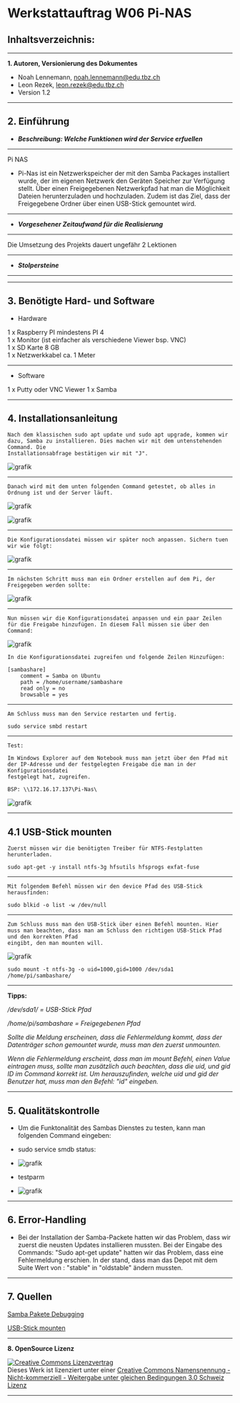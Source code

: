 Werkstattauftrag W06 Pi-NAS
===========================================================================

**Inhaltsverzeichnis:**
-------------------
---
**1. Autoren, Versionierung des Dokumentes**
   - Noah Lennemann, noah.lennemann@edu.tbz.ch
   - Leon Rezek, leon.rezek@edu.tbz.ch
   - Version 1.2

---
   
**2. Einführung** 
---
   - _**Beschreibung: Welche Funktionen wird der Service erfuellen**_
---
Pi NAS
- Pi-Nas ist ein Netzwerkspeicher der mit den Samba Packages installiert wurde, der im eigenen Netzwerk den Geräten Speicher zur Verfügung stellt. Über einen Freigegebenen Netzwerkpfad hat man die Möglichkeit Dateien herunterzuladen und hochzuladen. Zudem ist das Ziel, dass der Freigegebene Ordner über einen USB-Stick gemountet wird. 
---
   - _**Vorgesehener Zeitaufwand für die Realisierung**_
---
Die Umsetzung des Projekts dauert ungefähr 2 Lektionen
   
---
   - _**Stolpersteine**_
---
---
**3. Benötigte Hard- und Software**
---
   - Hardware

1 x Raspberry PI mindestens PI 4 <br>
1 x Monitor (ist einfacher als verschiedene Viewer bsp. VNC) <br>
1 x SD Karte 8 GB <br>
1 x Netzwerkkabel ca. 1 Meter <br>

---
   - Software

1 x Putty oder VNC Viewer
1 x Samba
	
---
**4. Installationsanleitung**
---
	Nach dem klassischen sudo apt update und sudo apt upgrade, kommen wir dazu, Samba zu installieren. Dies machen wir mit dem untenstehenden Command. Die
	Installationsabfrage bestätigen wir mit "J".

![grafik](https://user-images.githubusercontent.com/89446419/139820046-2cc36b74-9204-4fe3-9c01-c765e053df0f.png)

---
	Danach wird mit dem unten folgenden Command getestet, ob alles in Ordnung ist und der Server läuft.

![grafik](https://user-images.githubusercontent.com/89446419/139814807-4e64c3ab-98f4-48a3-9590-e0d1d4dc691e.png)

![grafik](https://user-images.githubusercontent.com/89446419/139814826-66d64b31-9777-4014-a8ec-cc84d58cdb0f.png)


---
	Die Konfigurationsdatei müssen wir später noch anpassen. Sichern tuen wir wie folgt: 

![grafik](https://user-images.githubusercontent.com/89446419/139814862-7ecc3274-622a-488c-a12d-2d1286f68d61.png)

---

	Im nächsten Schritt muss man ein Ordner erstellen auf dem Pi, der Freigegeben werden sollte:

![grafik](https://user-images.githubusercontent.com/89446419/139819967-10e5ee66-e046-4f7d-9bcd-e31c916e320d.png)



---
	Nun müssen wir die Konfigurationsdatei anpassen und ein paar Zeilen für die Freigabe hinzufügen. In diesem Fall müssen sie über den Command: 

![grafik](https://user-images.githubusercontent.com/89446419/139814965-40833665-e5f9-4fa1-898c-2d2547f75c15.png)


	In die Konfigurationsdatei zugreifen und folgende Zeilen Hinzufügen:

	[sambashare]
    	comment = Samba on Ubuntu
    	path = /home/username/sambashare
    	read only = no
    	browsable = yes

---
	Am Schluss muss man den Service restarten und fertig.

	sudo service smbd restart

---
	Test:

	Im Windows Explorer auf dem Notebook muss man jetzt über den Pfad mit der IP-Adresse und der festgelegten Freigabe die man in der Konfigurationsdatei
	festgelegt hat, zugreifen.

	BSP: \\172.16.17.137\Pi-Nas\
![grafik](https://user-images.githubusercontent.com/89446419/139815002-d48b941c-9ecc-4e5f-bcaa-42e58a106861.png)

---
**4.1 USB-Stick mounten**
---
	Zuerst müssen wir die benötigten Treiber für NTFS-Festplatten herunterladen.

	sudo apt-get -y install ntfs-3g hfsutils hfsprogs exfat-fuse

---

	Mit folgendem Befehl müssen wir den device Pfad des USB-Stick herausfinden:

	sudo blkid -o list -w /dev/null

---

	Zum Schluss muss man den USB-Stick über einen Befehl mounten. Hier muss man beachten, dass man am Schluss den richtigen USB-Stick Pfad und den korrekten Pfad
	eingibt, den man mounten will.


![grafik](https://user-images.githubusercontent.com/89446419/139819878-30f881e9-05c5-4304-9926-b45e74846f8f.png)

	sudo mount -t ntfs-3g -o uid=1000,gid=1000 /dev/sda1 /home/pi/sambashare/

---
**Tipps:** 

_/dev/sda1/ = USB-Stick Pfad_

_/home/pi/sambashare = Freigegebenen Pfad_

_Sollte die Meldung erscheinen, dass die Fehlermeldung kommt, dass der Datenträger schon gemountet wurde, muss man den zuerst unmounten._
 

_Wenn die Fehlermeldung erscheint, dass man im mount Befehl, einen Value eintragen muss, sollte man zusätzlich auch beachten, dass die uid, und gid ID im
Command korrekt ist. Um herauszufinden, welche uid und gid der Benutzer hat, muss man den Befehl: "id" eingeben._



---
**5. Qualitätskontrolle**
---
- Um die Funktonalität des Sambas Dienstes zu testen, kann man folgenden Command eingeben:

- sudo service smdb status:
- ![grafik](https://user-images.githubusercontent.com/89446419/138848861-c8373b4b-ef10-4f69-888c-fb35f206a59f.png)
 
- testparm
- ![grafik](https://user-images.githubusercontent.com/89446419/138849314-77a37703-1458-4c62-9a9d-a0e9bca6275b.png)

---

**6. Error-Handling** 
---
- Bei der Installation der Samba-Packete hatten wir das Problem, dass wir zuerst die neusten Updates installieren mussten. Bei der Eingabe des Commands: "Sudo apt-get update" hatten wir das Problem, dass eine Fehlermeldung erschien. In der stand, dass man das Depot mit dem Suite Wert von : "stable" in "oldstable" ändern mussten.
---
**7. Quellen**
---

<a href=https://exerror.com/repository-http-deb-debian-org-debian-buster-updates-inrelease-changed-its-suite-value-from-stable-updates-to-oldstable-updates>Samba Pakete Debugging</a> 

<a href=https://ittweak.de/raspberry-pi-nas-server-datei-server-einrichten-mit-samba>USB-Stick mounten</a> 


---

**8. OpenSource Lizenz**


<a rel="license" href="http://creativecommons.org/licenses/by-nc-sa/3.0/ch/"><img alt="Creative Commons Lizenzvertrag" style="border-width:0" src="https://i.creativecommons.org/l/by-nc-sa/3.0/ch/88x31.png" /></a><br />Dieses Werk ist lizenziert unter einer <a rel="license" href="http://creativecommons.org/licenses/by-nc-sa/3.0/ch/">Creative Commons Namensnennung - Nicht-kommerziell - Weitergabe unter gleichen Bedingungen 3.0 Schweiz Lizenz</a>

 

- - -
